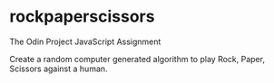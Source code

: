 # rockpaperscissors
The Odin Project JavaScript Assignment 

Create a random computer generated algorithm to play Rock, Paper, Scissors against a human.